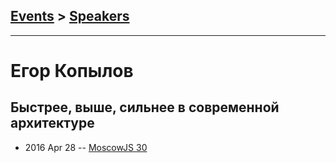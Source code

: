 ## [Events](../README.md) > [Speakers](../speakers.md)
---

# Егор Копылов

## Быстрее, выше, сильнее в современной архитектуре
- 2016 Apr 28 -- [MoscowJS 30](https://www.youtube.com/watch?v=O4XESfDh35M)    
